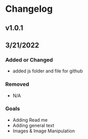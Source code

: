 # Changelog

## v1.0.1
## 3/21/2022

### Added or Changed
- added js folder and file for github

### Removed

- N/A


### Goals

- Adding Read me
- Adding general text
- Images & Image Manipulation